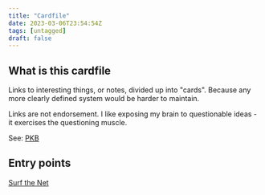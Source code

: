 ```yaml
---
title: "Cardfile"
date: 2023-03-06T23:54:54Z
tags: [untagged]
draft: false
---
```


## What is this cardfile

Links to interesting things, or notes, divided up into "cards". Because any more clearly defined system would be harder to maintain.

Links are not endorsement. I like exposing my brain to questionable ideas - it exercises the questioning muscle.

See: [PKB](pkb)

## Entry points

[Surf the Net](surf-the-net)
